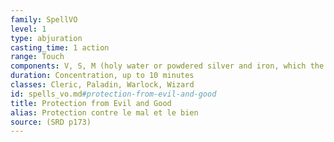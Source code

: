 ```yaml
---
family: SpellVO
level: 1
type: abjuration
casting_time: 1 action
range: Touch
components: V, S, M (holy water or powdered silver and iron, which the spell consumes)
duration: Concentration, up to 10 minutes
classes: Cleric, Paladin, Warlock, Wizard
id: spells_vo.md#protection-from-evil-and-good
title: Protection from Evil and Good
alias: Protection contre le mal et le bien
source: (SRD p173)
---
```


